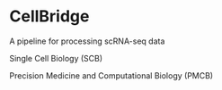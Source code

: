 
# CellBridge

A pipeline for processing scRNA-seq data

Single Cell Biology (SCB)

Precision Medicine and Computational Biology (PMCB) 